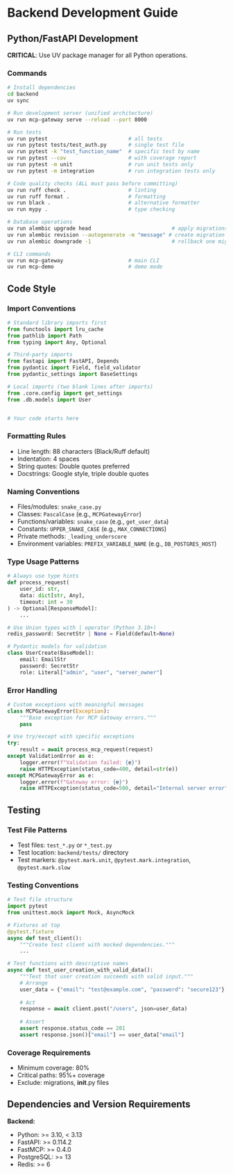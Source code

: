 # Backend Development Guide

## Python/FastAPI Development

**CRITICAL**: Use UV package manager for all Python operations.

### Commands

```bash
# Install dependencies
cd backend
uv sync

# Run development server (unified architecture)
uv run mcp-gateway serve --reload --port 8000

# Run tests
uv run pytest                          # all tests
uv run pytest tests/test_auth.py       # single test file
uv run pytest -k "test_function_name"  # specific test by name
uv run pytest --cov                    # with coverage report
uv run pytest -m unit                  # run unit tests only
uv run pytest -m integration           # run integration tests only

# Code quality checks (ALL must pass before committing)
uv run ruff check .                    # linting
uv run ruff format .                   # formatting
uv run black .                         # alternative formatter
uv run mypy .                          # type checking

# Database operations
uv run alembic upgrade head                          # apply migrations
uv run alembic revision --autogenerate -m "message" # create migration
uv run alembic downgrade -1                          # rollback one migration

# CLI commands
uv run mcp-gateway                     # main CLI
uv run mcp-demo                        # demo mode
```

## Code Style

### Import Conventions
```python
# Standard library imports first
from functools import lru_cache
from pathlib import Path
from typing import Any, Optional

# Third-party imports
from fastapi import FastAPI, Depends
from pydantic import Field, field_validator
from pydantic_settings import BaseSettings

# Local imports (two blank lines after imports)
from .core.config import get_settings
from .db.models import User


# Your code starts here
```

### Formatting Rules
- Line length: 88 characters (Black/Ruff default)
- Indentation: 4 spaces
- String quotes: Double quotes preferred
- Docstrings: Google style, triple double quotes

### Naming Conventions
- Files/modules: `snake_case.py`
- Classes: `PascalCase` (e.g., `MCPGatewayError`)
- Functions/variables: `snake_case` (e.g., `get_user_data`)
- Constants: `UPPER_SNAKE_CASE` (e.g., `MAX_CONNECTIONS`)
- Private methods: `_leading_underscore`
- Environment variables: `PREFIX_VARIABLE_NAME` (e.g., `DB_POSTGRES_HOST`)

### Type Usage Patterns
```python
# Always use type hints
def process_request(
    user_id: str,
    data: dict[str, Any],
    timeout: int = 30
) -> Optional[ResponseModel]:
    ...

# Use Union types with | operator (Python 3.10+)
redis_password: SecretStr | None = Field(default=None)

# Pydantic models for validation
class UserCreate(BaseModel):
    email: EmailStr
    password: SecretStr
    role: Literal["admin", "user", "server_owner"]
```

### Error Handling
```python
# Custom exceptions with meaningful messages
class MCPGatewayError(Exception):
    """Base exception for MCP Gateway errors."""
    pass

# Use try/except with specific exceptions
try:
    result = await process_mcp_request(request)
except ValidationError as e:
    logger.error(f"Validation failed: {e}")
    raise HTTPException(status_code=400, detail=str(e))
except MCPGatewayError as e:
    logger.error(f"Gateway error: {e}")
    raise HTTPException(status_code=500, detail="Internal server error")
```

## Testing

### Test File Patterns
- Test files: `test_*.py` or `*_test.py`
- Test location: `backend/tests/` directory
- Test markers: `@pytest.mark.unit`, `@pytest.mark.integration`, `@pytest.mark.slow`

### Testing Conventions
```python
# Test file structure
import pytest
from unittest.mock import Mock, AsyncMock

# Fixtures at top
@pytest.fixture
async def test_client():
    """Create test client with mocked dependencies."""
    ...

# Test functions with descriptive names
async def test_user_creation_with_valid_data():
    """Test that user creation succeeds with valid input."""
    # Arrange
    user_data = {"email": "test@example.com", "password": "secure123"}
    
    # Act
    response = await client.post("/users", json=user_data)
    
    # Assert
    assert response.status_code == 201
    assert response.json()["email"] == user_data["email"]
```

### Coverage Requirements
- Minimum coverage: 80%
- Critical paths: 95%+ coverage
- Exclude: migrations, **init**.py files

## Dependencies and Version Requirements

**Backend:**
- Python: >= 3.10, < 3.13
- FastAPI: >= 0.114.2
- FastMCP: >= 0.4.0
- PostgreSQL: >= 13
- Redis: >= 6
